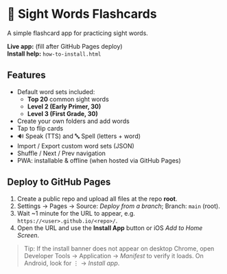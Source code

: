 # 📖 Sight Words Flashcards

A simple flashcard app for practicing sight words.

**Live app:** (fill after GitHub Pages deploy)  
**Install help:** `how-to-install.html`

## Features
- Default word sets included:
  - **Top 20** common sight words
  - **Level 2 (Early Primer, 30)**
  - **Level 3 (First Grade, 30)**
- Create your own folders and add words
- Tap to flip cards
- 🔊 Speak (TTS) and 🔤 Spell (letters + word)
- Import / Export custom word sets (JSON)
- Shuffle / Next / Prev navigation
- PWA: installable & offline (when hosted via GitHub Pages)

## Deploy to GitHub Pages
1. Create a public repo and upload all files at the repo **root**.
2. Settings → Pages → Source: *Deploy from a branch*; Branch: `main` (root).
3. Wait ~1 minute for the URL to appear, e.g. `https://<user>.github.io/<repo>/`.
4. Open the URL and use the **Install App** button or iOS *Add to Home Screen*.

> Tip: If the install banner does not appear on desktop Chrome, open Developer Tools → Application → *Manifest* to verify it loads. On Android, look for ⋮ → *Install app*.
